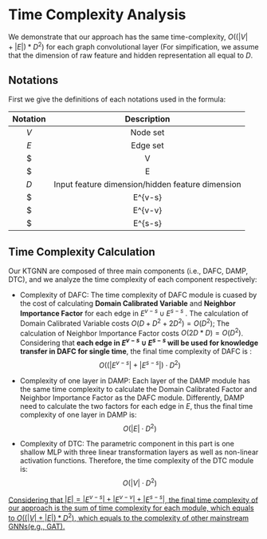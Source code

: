 # Time Complexity Analysis

We demonstrate that our approach has the same time-complexity, $O((|V|+|E|)*D^2)$ for each graph convolutional layer (For simpification, we assume that the dimension of raw feature and hidden representation all equal to $D$.

## Notations

First we give the definitions of each notations used in the formula:

|  Notation   |                         Description                          |
| :---------: | :----------------------------------------------------------: |
|     $V$     |                           Node set                           |
|     $E$     |                           Edge set                           |
|    $|V|$    |                       Number of nodes                        |
|    $|E|$    |    Number of edges ($|E|=|E^{v-s}|+|E^{v-v}|+|E^{s-s}|$)     |
|     $D$     |       Input feature dimension/hidden feature dimension       |
| $|E^{v-s}|$ | Number of cross-domain edges between vocal nodes and silent nodes |
| $|E^{v-v}|$ |      Number of within-domain edges between vocal nodes       |
| $|E^{s-s}|$ |      Number of within-domain edges between silent nodes      |



## Time Complexity Calculation

 Our KTGNN are composed of three main components (i.e., DAFC, DAMP, DTC), and we analyze the time complexity of each component respectively:

* Complexity of  DAFC: The time complexity of DAFC module is cuased by the cost of calculating **Domain Calibrated Variable** and **Neighbor Importance Factor** for each edge in $E^{v-s}\cup E^{s-s}$ . The calculation of Domain Calibrated Variable costs $O(D+D^2 + 2D^2)=O(D^2)$; The calculation of Neighbor Importance Factor costs $O(2D*D)=O(D^2)$. Considering that **each edge in $E^{v-s}\cup E^{s-s}$ will be used for knowledge transfer in DAFC for single time**, the final time complexity of DAFC is :
  $$
  O\left((|E^{v-s}|+|E^{s-s}|)\cdot D^2\right)
  $$

* Complexity of one layer in DAMP: Each layer of the DAMP module has the same time complexity to calculate the Domain Calibrated Factor and Neighbor Importance Factor as the DAFC module. Differently, DAMP need to calculate the two factors for each edge in $E$, thus the final time complexity of  one layer in DAMP is:
  $$
  O\left(|E|\cdot D^2\right)
  $$

* Complexity of DTC: The parametric component in this part is one shallow MLP with three linear transformation layers as well as non-linear activation functions. Therefore, the time complexity of the DTC module is:
  $$
  O(|V|\cdot D^2)
  $$

<u>Considering that $|E|=|E^{v-s}|+|E^{v-v}|+|E^{s-s}|$,  the final time complexity of our approach is the sum of time complexity for each module, which equals to $O((|V|+|E|)*D^2)$, which equals to the complexity of other mainstream GNNs(e.g., GAT).</u>

